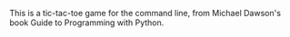 This is a tic-tac-toe game for the command line, from Michael Dawson's book Guide to Programming with Python.